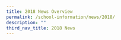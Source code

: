 ```yaml
---
title: 2018 News Overview
permalink: /school-information/news/2018/
description: ""
third_nav_title: 2018 News
---
```


